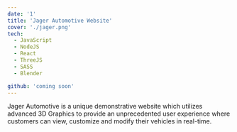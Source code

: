 ```yaml
---
date: '1'
title: 'Jager Automotive Website'
cover: './jager.png'
tech:
  - JavaScript
  - NodeJS
  - React
  - ThreeJS
  - SASS
  - Blender

github: 'coming soon'
---
```


Jager Automotive is a unique demonstrative website which utilizes advanced 3D Graphics
to provide an unprecedented user experience where customers can view, customize and modify
their vehicles in real-time.
